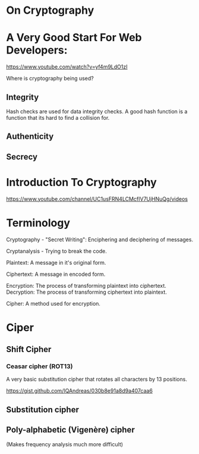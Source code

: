 # On Cryptography

# A Very Good Start For Web Developers:
https://www.youtube.com/watch?v=yf4m9LdO1zI

Where is cryptography being used?

## Integrity

Hash checks are used for data integrity checks.
A good hash function is a function that its hard to find a collision for.

## Authenticity

## Secrecy

# Introduction To Cryptography 
https://www.youtube.com/channel/UC1usFRN4LCMcfIV7UjHNuQg/videos

# Terminology

Cryptography - "Secret Writing": Enciphering and deciphering of messages.

Cryptanalysis - Trying to break the code.

Plaintext: A message in it's original form.

Ciphertext: A message in encoded form.

Encryption: The process of transforming plaintext into ciphertext.
Decryption: The process of transforming ciphertext into plaintext.

Cipher: A method used for encryption.

# Ciper

## Shift Cipher

### Ceasar cipher (ROT13)

A very basic substitution cipher that rotates all characters by 13 positions.

https://gist.github.com/IQAndreas/030b8e91a8d9a407caa6

## Substitution cipher

## Poly-alphabetic (Vigenère) cipher

(Makes frequency analysis much more difficult)


